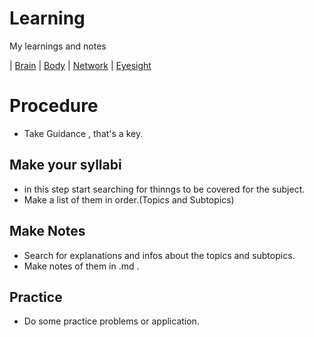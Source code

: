 # Learning
My learnings and notes

| [Brain](https://github.com/0-0Rohit-Roshan/Learning/blob/main/Brain-Body-Network-Eyesight.md#Brain)
| [Body](https://github.com/0-0Rohit-Roshan/Learning/blob/main/Brain-Body-Network-Eyesight.md#Body)
| [Network](https://github.com/0-0Rohit-Roshan/Learning/blob/main/Brain-Body-Network-Eyesight.md#Network)
| [Eyesight](https://github.com/0-0Rohit-Roshan/Learning/blob/main/Brain-Body-Network-Eyesight.md#Eyesight)
# Procedure
- Take Guidance , that's a key.
## Make your syllabi
- in this step start searching for thinngs to be covered for the subject.
- Make a list of them in order.(Topics and Subtopics)

## Make Notes
- Search for explanations and infos about the topics and subtopics.
- Make notes of them in .md .

## Practice
- Do some practice problems or application.



